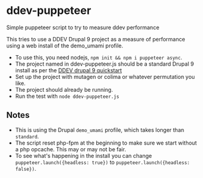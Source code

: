 # ddev-puppeteer
Simple puppeteer script to try to measure ddev performance

This tries to use a DDEV Drupal 9 project as a measure of performance using a web install of the demo_umami profile.

* To use this, you need nodejs, `npm init && npm i puppeteer async`.
* The project named in ddev-puppeteer.js should be a standard Drupal 9 install as per the [DDEV drupal 9 quickstart](https://ddev.readthedocs.io/en/latest/users/cli-usage/#drupal-9-composer-setup-example)
* Set up the project with mutagen or colima or whatever permutation you like.
* The project should already be running.
* Run the test with `node ddev-puppeteer.js`

## Notes

* This is using the Drupal `demo_umami` profile, which takes longer than `standard`.
* The script reset php-fpm at the beginning to make sure we start without a php opcache. This may or may not be fair.
* To see what's happening in the install you can change `puppeteer.launch({headless: true})` to `puppeteer.launch({headless: false})`.
